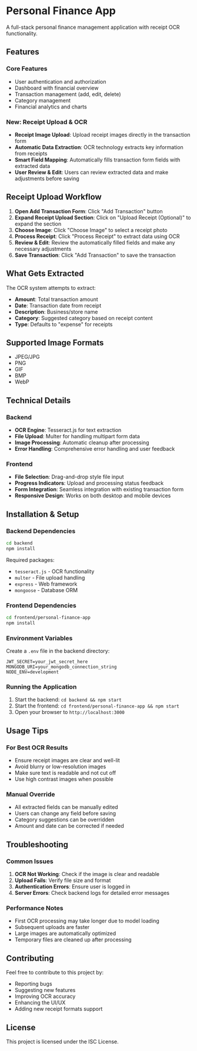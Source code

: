 # Personal Finance App

A full-stack personal finance management application with receipt OCR functionality.

## Features

### Core Features
- User authentication and authorization
- Dashboard with financial overview
- Transaction management (add, edit, delete)
- Category management
- Financial analytics and charts

### New: Receipt Upload & OCR
- **Receipt Image Upload**: Upload receipt images directly in the transaction form
- **Automatic Data Extraction**: OCR technology extracts key information from receipts
- **Smart Field Mapping**: Automatically fills transaction form fields with extracted data
- **User Review & Edit**: Users can review extracted data and make adjustments before saving

## Receipt Upload Workflow

1. **Open Add Transaction Form**: Click "Add Transaction" button
2. **Expand Receipt Upload Section**: Click on "Upload Receipt (Optional)" to expand the section
3. **Choose Image**: Click "Choose Image" to select a receipt photo
4. **Process Receipt**: Click "Process Receipt" to extract data using OCR
5. **Review & Edit**: Review the automatically filled fields and make any necessary adjustments
6. **Save Transaction**: Click "Add Transaction" to save the transaction

## What Gets Extracted

The OCR system attempts to extract:
- **Amount**: Total transaction amount
- **Date**: Transaction date from receipt
- **Description**: Business/store name
- **Category**: Suggested category based on receipt content
- **Type**: Defaults to "expense" for receipts

## Supported Image Formats

- JPEG/JPG
- PNG
- GIF
- BMP
- WebP

## Technical Details

### Backend
- **OCR Engine**: Tesseract.js for text extraction
- **File Upload**: Multer for handling multipart form data
- **Image Processing**: Automatic cleanup after processing
- **Error Handling**: Comprehensive error handling and user feedback

### Frontend
- **File Selection**: Drag-and-drop style file input
- **Progress Indicators**: Upload and processing status feedback
- **Form Integration**: Seamless integration with existing transaction form
- **Responsive Design**: Works on both desktop and mobile devices

## Installation & Setup

### Backend Dependencies
```bash
cd backend
npm install
```

Required packages:
- `tesseract.js` - OCR functionality
- `multer` - File upload handling
- `express` - Web framework
- `mongoose` - Database ORM

### Frontend Dependencies
```bash
cd frontend/personal-finance-app
npm install
```

### Environment Variables
Create a `.env` file in the backend directory:
```env
JWT_SECRET=your_jwt_secret_here
MONGODB_URI=your_mongodb_connection_string
NODE_ENV=development
```

### Running the Application
1. Start the backend: `cd backend && npm start`
2. Start the frontend: `cd frontend/personal-finance-app && npm start`
3. Open your browser to `http://localhost:3000`

## Usage Tips

### For Best OCR Results
- Ensure receipt images are clear and well-lit
- Avoid blurry or low-resolution images
- Make sure text is readable and not cut off
- Use high contrast images when possible

### Manual Override
- All extracted fields can be manually edited
- Users can change any field before saving
- Category suggestions can be overridden
- Amount and date can be corrected if needed

## Troubleshooting

### Common Issues
1. **OCR Not Working**: Check if the image is clear and readable
2. **Upload Fails**: Verify file size and format
3. **Authentication Errors**: Ensure user is logged in
4. **Server Errors**: Check backend logs for detailed error messages

### Performance Notes
- First OCR processing may take longer due to model loading
- Subsequent uploads are faster
- Large images are automatically optimized
- Temporary files are cleaned up after processing

## Contributing

Feel free to contribute to this project by:
- Reporting bugs
- Suggesting new features
- Improving OCR accuracy
- Enhancing the UI/UX
- Adding new receipt formats support

## License

This project is licensed under the ISC License.

